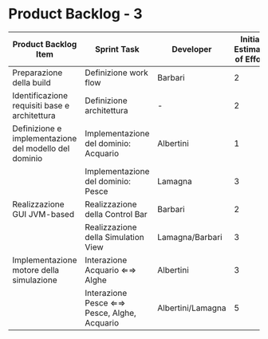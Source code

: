 # Product Backlog - 3

| Product Backlog Item | Sprint Task | Developer | Initial Estimate of Effort | Remaining Effort Estimate |
| - | - | - | - | - |
| Preparazione della build | Definizione work flow | Barbari | 2 | - |
| Identificazione requisiti base e architettura | Definizione architettura | - | 2 | 2 |
| Definizione e implementazione del modello del dominio | Implementazione del dominio: Acquario | Albertini | 1 | 0 |
| | Implementazione del dominio: Pesce | Lamagna | 3 | 0 |
| Realizzazione GUI JVM-based | Realizzazione della Control Bar | Barbari | 2 | 1 |
| | Realizzazione della Simulation View | Lamagna/Barbari | 3 | 2 |
| Implementazione motore della simulazione | Interazione Acquario ⇐⇒ Alghe | Albertini | 3 | 0 |
| | Interazione Pesce ⇐⇒ Pesce, Alghe, Acquario | Albertini/Lamagna | 5 | 4 |
